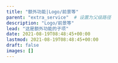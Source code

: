 ```yaml
---
title: "额外功能|Logo/前景等"
parent: "extra_service"  # 设置为父级路径
description: "Logo/前景等"
lead: "这是额外功能的子项"
date: 2021-08-19T08:48:45+00:00
lastmod: 2021-08-19T08:48:45+00:00
draft: false
images: []
---
```

